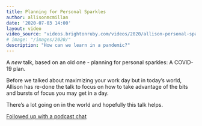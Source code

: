 ```yaml
---
title: Planning for Personal Sparkles
author: allisonmcmillan
date: '2020-07-03 14:00'
layout: video
video_source: "videos.brightonruby.com/videos/2020/allison-personal-sparkles.mp4"
# image: "/images/2020/"
description: "How can we learn in a pandemic?"
---
```


A _new_ talk, based on an old one - planning for personal sparkles: A COVID-19 plan.

Before we talked about maximizing your work day but in today’s world, Allison has re-done the talk to focus on how to take advantage of the bits and bursts of focus you may get in a day.

There’s a lot going on in the world and hopefully this talk helps.

[Followed up with a podcast chat](https://madeofpeoplepodcast.com/s01e05-allison-mcmillan/)